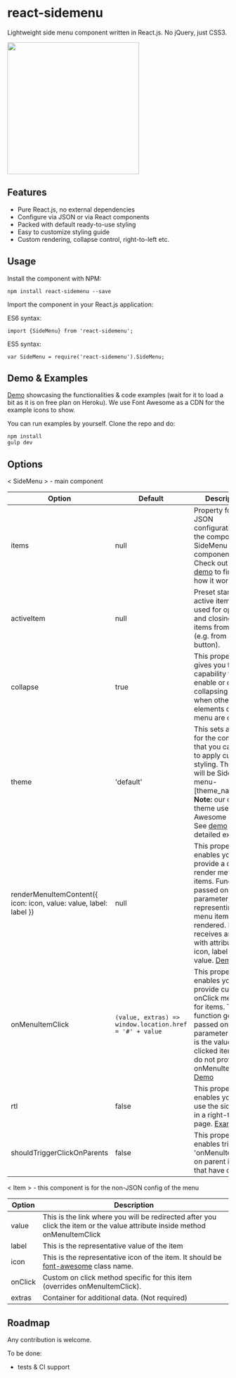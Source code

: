 # react-sidemenu

Lightweight side menu component written in React.js. No jQuery, just CSS3.

<img src="https://image.ibb.co/kEYBhe/Screen_Shot_2018_08_17_at_9_24_09_AM.png" width="300">

## Features
 - Pure React.js, no external dependencies
 - Configure via JSON or via React components
 - Packed with default ready-to-use styling
 - Easy to customize styling guide
 - Custom rendering, collapse control, right-to-left etc.

## Usage
Install the component with NPM:

    npm install react-sidemenu --save
Import the component in your React.js application:

ES6 syntax:

    import {SideMenu} from 'react-sidemenu';
ES5 syntax:

    var SideMenu = require('react-sidemenu').SideMenu;

## Demo & Examples
[Demo](http://react-sidemenu-demo.herokuapp.com/) showcasing the functionalities & code examples (wait for it to load a bit as it is on free plan on Heroku). We use Font Awesome as a CDN for the example icons to show.

You can run examples by yourself. Clone the repo and do:

    npm install
    gulp dev

## Options

< SideMenu > - main component

|**Option**|**Default**|**Description**|
| --- | --- | --- |
| items | null | Property for the JSON configuration of the component SideMenu component. Check out the [demo](http://react-sidemenu-demo.herokuapp.com/) to find out how it works. |
| activeItem | null | Preset starting active item. Also used for opening and closing menu items from code (e.g. from a button). |
| collapse | true | This property gives you the capability to enable or disable collapsing menu when other elements of the menu are clicked. |
| theme | 'default' | This sets a class for the component that you can use to apply custom styling. The class will be Side-menu-[theme_name]. **Note:** our default theme uses Font Awesome icons. See [demo](http://react-sidemenu-demo.herokuapp.com/) for an detailed example.  |
| renderMenuItemContent({ icon: icon, value: value, label: label }) | null | This property enables you to provide a custom render method for items. Function is passed one parameter, representing the menu item being rendered. It receives an object with attributes: icon, label and value. [Demo](http://react-sidemenu-demo.herokuapp.com/)|
| onMenuItemClick | `(value, extras) => window.location.href = '#' + value` | This property enables you to provide custom onClick method for items. The function gets passed one parameter which is the value of the clicked item. If you do not provide an onMenuItemClick. [Demo](react-sidemenu.demo.com/#custom-click )|
| rtl | false | This property enables you to use the sidemenu in a right-to-left page. [Example](http://react-sidemenu-demo.herokuapp.com/) |
| shouldTriggerClickOnParents | false | This property enables triggering 'onMenuItemClick' on parent items that have children. |

< Item > - this component is for the non-JSON config of the menu

|**Option**|**Description**|
| --- | --- |
| value | This is the link where you will be redirected after you click the item or the value attribute inside method onMenuItemClick |
| label | This is the representative value of the item |
| icon | This is the representative icon of the item. It should be [font-awesome](http://fontawesome.io/)  class name.
| onClick | Custom on click method specific for this item (overrides onMenuItemClick).
| extras | Container for additional data. (Not required)

## Roadmap

Any contribution is welcome.

To be done:

 - tests & CI support
